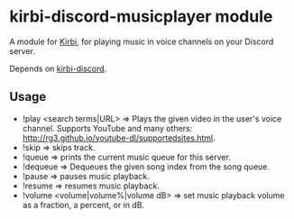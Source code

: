 # kirbi-discord-musicplayer module
A module for [Kirbi](https://github.com/richardson-media-house/kirbi), for playing music in voice channels on your Discord server.

Depends on [kirbi-discord](https://github.com/Richardson-Media-House/kirbi-discord).

## Usage

- !play <search terms|URL> => Plays the given video in the user's voice channel. Supports YouTube and many others: <http://rg3.github.io/youtube-dl/supportedsites.html>.
- !skip => skips track.
- !queue => prints the current music queue for this server.
- !dequeue <index> => Dequeues the given song index from the song queue.
- !pause => pauses music playback.
- !resume => resumes music playback.
- !volume <volume|volume%|volume dB> => set music playback volume as a fraction, a percent, or in dB.
